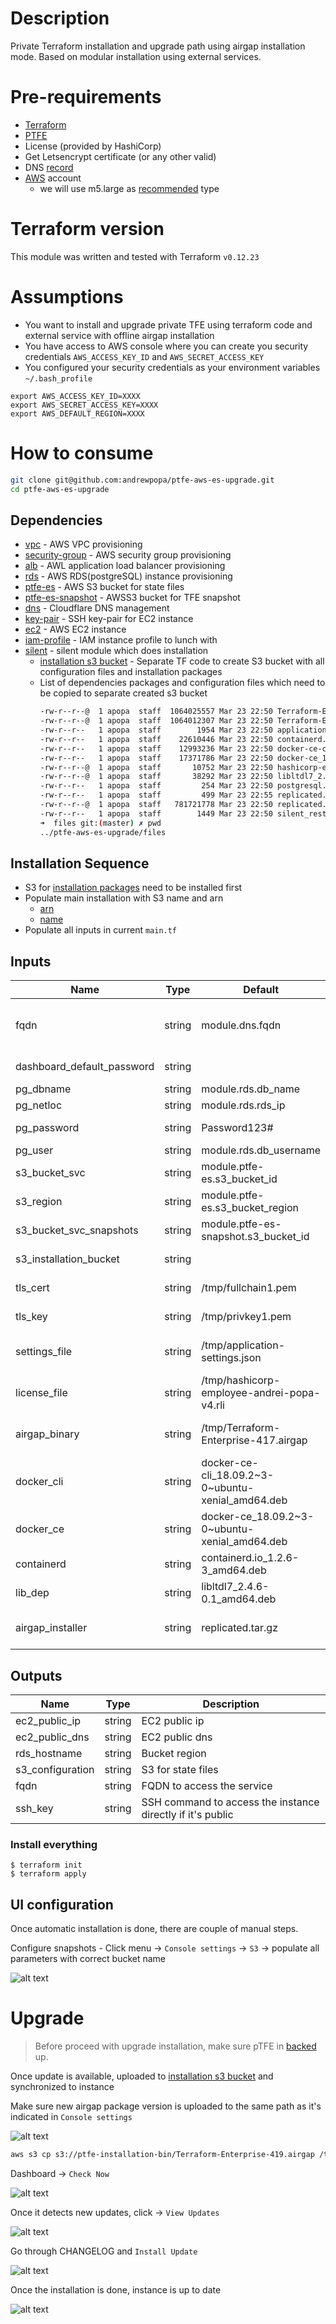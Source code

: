 # Description
Private Terraform installation and upgrade path using airgap installation mode. Based on modular installation using external services.

# Pre-requirements
- [Terraform](https://www.terraform.io)
- [PTFE](https://www.terraform.io/docs/enterprise/index.html)
- License (provided by HashiCorp)
- Get Letsencrypt certificate (or any other valid)
- DNS [record](https://www.cloudflare.com/)
- [AWS](https://aws.amazon.com) account
  - we will use m5.large as [recommended](https://www.terraform.io/docs/enterprise/before-installing/reference-architecture/aws.html) type

# Terraform version
This module was written and tested with Terraform `v0.12.23`

# Assumptions
- You want to install and upgrade private TFE using terraform code and external service with offline airgap installation
- You have access to AWS console where you can create you security credentials `AWS_ACCESS_KEY_ID` and `AWS_SECRET_ACCESS_KEY`
- You configured your security credentials as your environment variables `~/.bash_profile` 

```
export AWS_ACCESS_KEY_ID=XXXX
export AWS_SECRET_ACCESS_KEY=XXXX
export AWS_DEFAULT_REGION=XXXX
```

# How to consume

```bash
git clone git@github.com:andrewpopa/ptfe-aws-es-upgrade.git
cd ptfe-aws-es-upgrade
```

## Dependencies
- [vpc](https://github.com/andrewpopa/terraform-aws-vpc) - AWS VPC provisioning
- [security-group](github.com/andrewpopa/terraform-aws-security-group) - AWS security group provisioning
- [alb](https://github.com/andrewpopa/terraform-aws-alb) - AWL application load balancer provisioning
- [rds](https://github.com/andrewpopa/terraform-aws-rds) - AWS RDS(postgreSQL) instance provisioning
- [ptfe-es](https://github.com/andrewpopa/terraform-aws-s3) - AWS S3 bucket for state files
- [ptfe-es-snapshot](https://github.com/andrewpopa/terraform-aws-s3) - AWSS3 bucket for TFE snapshot
- [dns](https://github.com/andrewpopa/terraform-cloudflare-dns) - Cloudflare DNS management
- [key-pair](https://github.com/andrewpopa/terraform-aws-key-pair) - SSH key-pair for EC2 instance
- [ec2](https://github.com/andrewpopa/terraform-aws-ec2) - AWS EC2 instance 
- [iam-profile](https://github.com/andrewpopa/terraform-aws-iam-profile) - IAM instance profile to lunch with
- [silent](https://github.com/andrewpopa/ptfe-aws-es-upgrade/tree/master/modules/silent) - silent module which does installation
  - [installation s3 bucket](https://github.com/andrewpopa/ptfe-aws-es-upgrade/tree/master/installation) - Separate TF code to create S3 bucket with all configuration files and installation packages
  - List of dependencies packages and configuration files which need to be copied to separate created s3 bucket
    ```bash
    -rw-r--r--@  1 apopa  staff  1064025557 Mar 23 22:50 Terraform-Enterprise-417.airgap
    -rw-r--r--@  1 apopa  staff  1064012307 Mar 23 22:50 Terraform-Enterprise-419.airgap
    -rw-r--r--   1 apopa  staff        1954 Mar 23 22:50 application-settings.json
    -rw-r--r--   1 apopa  staff    22610446 Mar 23 22:50 containerd.io_1.2.6-3_amd64.deb
    -rw-r--r--   1 apopa  staff    12993236 Mar 23 22:50 docker-ce-cli_18.09.2~3-0~ubuntu-xenial_amd64.deb
    -rw-r--r--   1 apopa  staff    17371786 Mar 23 22:50 docker-ce_18.09.2~3-0~ubuntu-xenial_amd64.deb
    -rw-r--r--@  1 apopa  staff       10752 Mar 23 22:50 hashicorp-employee-andrei-popa-v4.rli
    -rw-r--r--@  1 apopa  staff       38292 Mar 23 22:50 libltdl7_2.4.6-0.1_amd64.deb
    -rw-r--r--   1 apopa  staff         254 Mar 23 22:50 postgresql.sql
    -rw-r--r--   1 apopa  staff         499 Mar 23 22:55 replicated.conf
    -rw-r--r--@  1 apopa  staff   781721778 Mar 23 22:50 replicated.tar.gz
    -rw-r--r--   1 apopa  staff        1449 Mar 23 22:50 silent_restore.sh
    ➜  files git:(master) ✗ pwd
    ../ptfe-aws-es-upgrade/files
    ```

## Installation Sequence
- S3 for [installation packages](https://github.com/andrewpopa/ptfe-aws-es-upgrade/tree/master/installation) need to be installed first
- Populate main installation with S3 name and arn
  - [arn](https://github.com/andrewpopa/ptfe-aws-es-upgrade/blob/master/main.tf#L119)
  - [name](https://github.com/andrewpopa/ptfe-aws-es-upgrade/blob/master/main.tf#L175)
- Populate all inputs in current `main.tf`

## Inputs
| **Name**  | **Type** | **Default** | **Required** | **Description** |
| ------------- | ------------- | ------------- | ------------- | ------------- |
| fqdn | string | module.dns.fqdn | yes | FQDN where you are deploying pTFE |
| dashboard_default_password | string |  | yes | Admin panel password |
| pg_dbname | string | module.rds.db_name | yes | RDS name |
| pg_netloc | string | module.rds.rds_ip | yes | RDS fqdn |
| pg_password | string | Password123# | yes | RDS password |
| pg_user | string | module.rds.db_username | yes | RDS user |
| s3_bucket_svc | string | module.ptfe-es.s3_bucket_id | yes | S3 bucket for state files |
| s3_region | string | module.ptfe-es.s3_bucket_region | yes | S3 region |
| s3_bucket_svc_snapshots | string | module.ptfe-es-snapshot.s3_bucket_id | yes | S3 bucket for snapshots |
| s3_installation_bucket | string |  | yes | [separate S3 bucket](https://github.com/andrewpopa/ptfe-aws-es-upgrade/tree/master/installation) |
| tls_cert | string | /tmp/fullchain1.pem | yes | path to certificate |
| tls_key | string | /tmp/privkey1.pem | yes | path to private key |
| settings_file | string | /tmp/application-settings.json | yes | path to application settings |
| license_file | string | /tmp/hashicorp-employee-andrei-popa-v4.rli | yes | path to license file |
| airgap_binary | string | /tmp/Terraform-Enterprise-417.airgap | yes | path to airgap installation package |
| docker_cli | string | docker-ce-cli_18.09.2~3-0~ubuntu-xenial_amd64.deb | yes | Docker dependencies |
| docker_ce | string | docker-ce_18.09.2~3-0~ubuntu-xenial_amd64.deb | yes | Docker package |
| containerd | string | containerd.io_1.2.6-3_amd64.deb | yes | Docker dependencies |
| lib_dep | string | libltdl7_2.4.6-0.1_amd64.deb | yes | Docker dependencies |
| airgap_installer | string | replicated.tar.gz | yes | airgap [installation](https://install.terraform.io/airgap/latest.tar.gz) package |

## Outputs
| **Name**  | **Type** | **Description** |
| ------------- | ------------- | ------------- |
| ec2_public_ip | string | EC2 public ip |
| ec2_public_dns | string | EC2 public dns |
| rds_hostname | string | Bucket region |
| s3_configuration | string | S3 for state files |
| fqdn | string | FQDN to access the service |
| ssh_key | string | SSH command to access the instance directly if it's public |

### Install everything

```hcl
$ terraform init
$ terraform apply
```

## UI configuration

Once automatic installation is done, there are couple of manual steps.

Configure snapshots - Click menu -> `Console settings` -> `S3` -> populate all parameters with correct bucket name

![alt text](img/snapshots.png "Configure snapshots")

# Upgrade

> Before proceed with upgrade installation, make sure pTFE in [backed](https://www.terraform.io/docs/enterprise/admin/backup-restore.html) up.

Once update is available, uploaded to [installation s3 bucket](https://github.com/andrewpopa/ptfe-aws-es-upgrade/tree/master/installation) and synchronized to instance

Make sure new airgap package version is uploaded to the same path as it's indicated in `Console settings`

![alt text](img/before.png "Update path")

```bash
aws s3 cp s3://ptfe-installation-bin/Terraform-Enterprise-419.airgap /tmp --region eu-central-1
```


Dashboard -> `Check Now`

![alt text](img/checknow.png "Check noew new updates")

Once it detects new updates, click -> `View Updates`

![alt text](img/update.png "View current available updates")

Go through CHANGELOG and `Install Update`

![alt text](img/install.png "Install new version")

Once the installation is done, instance is up to date

![alt text](img/new_version.png "New version installed")